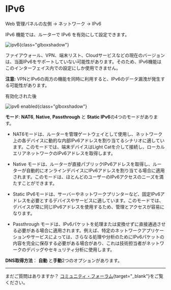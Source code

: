 # IPv6

Web 管理パネルの左側 -> ネットワーク -> IPv6

IPv6 機能では、ルーターで IPv6 を有効にして設定できます。

![ipv6](https://static.gl-inet.com/docs/router/en/4/tutorials/ipv6/ipv6_page.png){class="glboxshadow"}

ファイアウォール、VPN、端末リスト、Cloudサービスなどの現在のバージョンは、当面IPv6をサポートしていない可能性があります。そのため、IPv6機能はこのインターフェイス内での設定にしか使用できません。

**注意:** VPNとIPv6の両方の機能を同時に利用すると、IPv6のデータ漏洩が発生する可能性があります。

有効化された後

![ipv6 enabled](https://static.gl-inet.com/docs/router/en/4/tutorials/ipv6/ipv6_enabled.png){class="glboxshadow"}

**モード**: **NAT6**, **Native**, **Passthrough** と **Static IPv6**の4つのモードがあります。

- NAT6モードは、ルーターを管理ゲートウェイとして使用し、ネットワーク上の各デバイスに動的な内部IPv6アドレスを割り当てるシナリオに適しています。このモードでは、端末デバイスはLight Catを介して接続し、ローカルエリアネットワークのIPv6アドレスを取得します。

- Native モードは、ルーターが直接パブリックIPv6アドレスを取得し、ルーターが自動的にオンラインデバイスにIPv6アドレスを割り当てる場合に適用されます。このモードは、ほとんどのユーザーのIPv6アクセスのニーズを満たすことができます。

- Static IPv6モードは、サーバーやネットワークプリンターなど、固定IPv6アドレスを必要とするデバイスやサービスに適しています。このモードでは、デバイスが常に同じIPv6アドレスを使用するため、管理とアクセスが容易になります。

- Passthrough モードは、IPv6パケットを処理または変換せずに直接通過させる必要がある場合に適用されます。例えば、特定のネットワークアプリケーションやサービスによっては、さらなる処理や分析のためにIPv6パケットの内容を完全に保存する必要がある場合があり、これは技術担当者がネットワークのデバッグやセキュリティ分析に使用します。


**DNS取得方法**： **自動** と**手動**2つのオプションがあります。


---

まだご質問はありますか？ [コミュニティ・フォーラム](https://forum.gl-inet.com){target="_blank"}をご覧ください。
